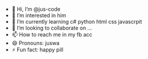 - 👋 Hi, I’m @jus-code
- 👀 I’m interested in him
- 🌱 I’m currently learning c# python html css javascrpit
- 💞️ I’m looking to collaborate on ...
- 📫 How to reach me in my fb acc
- 😄 Pronouns: juswa
- ⚡ Fun fact: happy pill

<!---
jus-code/jus-code is a ✨ special ✨ repository because its `README.md` (this file) appears on your GitHub profile.
You can click the Preview link to take a look at your changes.
--->
